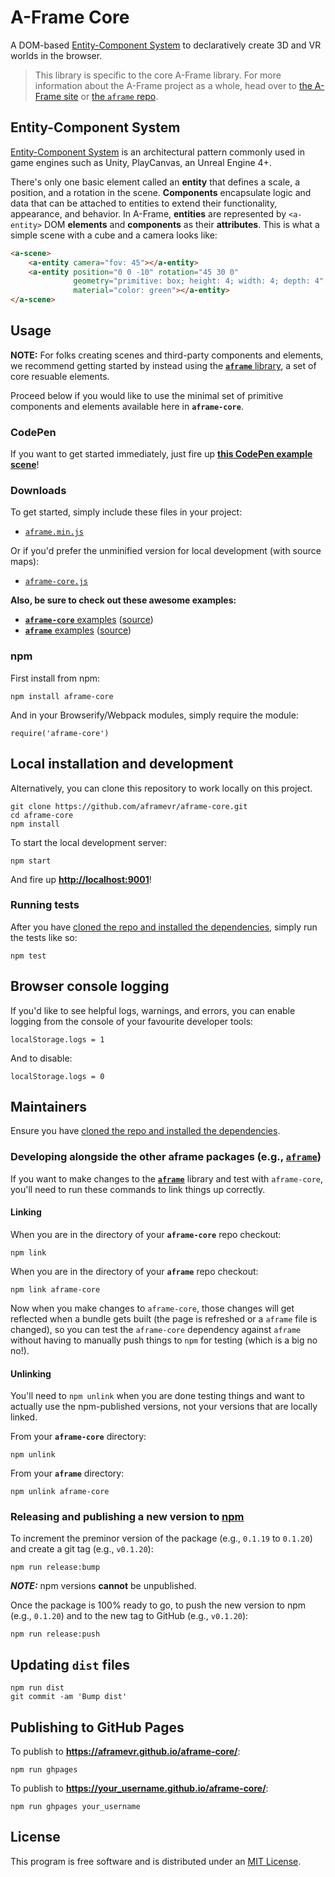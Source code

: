 # A-Frame Core

A DOM-based [Entity-Component System](https://en.wikipedia.org/wiki/Entity_component_system) to declaratively create 3D and VR worlds in the browser.

> This library is specific to the core A-Frame library. For more information about the A-Frame project as a whole, head over to [the A-Frame site](https://aframe.io) or [the `aframe` repo](https://github.com/aframevr/aframe/).

## Entity-Component System

[Entity-Component System](https://en.wikipedia.org/wiki/Entity_component_system) is an architectural pattern commonly used in game engines such as Unity, PlayCanvas, an Unreal Engine 4+.

There's only one basic element called an **entity** that defines a scale, a position, and a rotation in the scene. **Components** encapsulate logic and data that can be attached to entities to extend their functionality, appearance, and behavior. In A-Frame, **entities** are represented by `<a-entity>` DOM __elements__ and **components** as their __attributes__. This is what a simple scene with a cube and a camera looks like:

```html
<a-scene>
    <a-entity camera="fov: 45"></a-entity>
    <a-entity position="0 0 -10" rotation="45 30 0"
              geometry="primitive: box; height: 4; width: 4; depth: 4"
              material="color: green"></a-entity>
</a-scene>
```

## Usage

__NOTE:__ For folks creating scenes and third-party components and elements, we recommend getting started by instead using the [__`aframe`__ library](https://github.com/aframevr/aframe/), a set of core resuable elements.

Proceed below if you would like to use the minimal set of primitive components and elements available here in __`aframe-core`__.

### CodePen

If you want to get started immediately, just fire up __[this CodePen example scene](http://codepen.io/team/mozvr/pen/df736964b5ee14288a18199d4e27afe3?editors=100)__!

### Downloads

To get started, simply include these files in your project:

* [`aframe.min.js`](https://aframevr.github.io/aframe/dist/aframe.min.js)

Or if you'd prefer the unminified version for local development (with source maps):

* [`aframe-core.js`](dist/aframe-core.js)

__Also, be sure to check out these awesome examples:__

* [__`aframe-core`__ examples](https://aframevr.github.io/aframe-core/examples/) ([source](https://github.com/aframevr/aframe-core/tree/master/examples/))
* [__`aframe`__ examples](https://aframevr.github.io/aframe/examples/) ([source](https://github.com/aframevr/aframe/tree/master/examples/))

### npm

First install from npm:

    npm install aframe-core

And in your Browserify/Webpack modules, simply require the module:

    require('aframe-core')

## Local installation and development

Alternatively, you can clone this repository to work locally on this project.

    git clone https://github.com/aframevr/aframe-core.git
    cd aframe-core
    npm install

To start the local development server:

    npm start

And fire up __[http://localhost:9001](http://localhost:9001)__!


### Running tests

After you have [cloned the repo and installed the dependencies](#local-installation-and-development), simply run the tests like so:

    npm test

## Browser console logging

If you'd like to see helpful logs, warnings, and errors, you can enable logging from the console of your favourite developer tools:

    localStorage.logs = 1

And to disable:

    localStorage.logs = 0

## Maintainers

Ensure you have [cloned the repo and installed the dependencies](#local-installation-and-development).

### Developing alongside the other aframe packages (e.g., [`aframe`](https://github.com/aframevr/aframe/))

If you want to make changes to the [__`aframe`__](https://github.com/aframevr/aframe/) library and test with `aframe-core`, you'll need to run these commands to link things up correctly.

#### Linking

When you are in the directory of your __`aframe-core`__ repo checkout:

    npm link

When you are in the directory of your __`aframe`__ repo checkout:

    npm link aframe-core

Now when you make changes to `aframe-core`, those changes will get reflected when a bundle gets built (the page is refreshed or a `aframe` file is changed), so you can test the `aframe-core` dependency against `aframe` without having to manually push things to `npm` for testing (which is a big no no!).

#### Unlinking

You'll need to `npm unlink` when you are done testing things and want to actually use the npm-published versions, not your versions that are locally linked.

From your __`aframe-core`__ directory:

    npm unlink

From your __`aframe`__ directory:

    npm unlink aframe-core

### Releasing and publishing a new version to [npm](https://www.npmjs.com/)

To increment the preminor version of the package (e.g., `0.1.19` to `0.1.20`) and create a git tag (e.g., `v0.1.20`):

    npm run release:bump

___NOTE:___ npm versions __cannot__ be unpublished.

Once the package is 100% ready to go, to push the new version to npm (e.g., `0.1.20`) and to the new tag to GitHub (e.g., `v0.1.20`):

    npm run release:push

## Updating `dist` files

    npm run dist
    git commit -am 'Bump dist'

## Publishing to GitHub Pages

To publish to __https://aframevr.github.io/aframe-core/__:

    npm run ghpages

To publish to __https://your_username.github.io/aframe-core/__:

    npm run ghpages your_username

## License

This program is free software and is distributed under an [MIT License](LICENSE).
